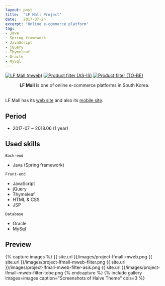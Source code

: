 ```yaml
---
layout: post
title:  "LF Mall Project"
date:   2017-07-24
excerpt: "Online e-commerce platform"
tag:
- Java
- Spring framework
- JavaScript
- jQuery
- Thymeleaf
- Oracle
- MySql
---
```


<a href="{{ site.url }}/images/project-lfmall-mweb.png"><img src="{{ site.url }}/images/project-lfmall-mweb.png" alt="LF Mall (mweb)"></a>
<a href="{{ site.url }}/images/project-lfmall-mweb-filter-asis.png"><img src="{{ site.url }}/images/project-lfmall-mweb-filter-asis.png" alt="Product filter (AS-IS)"></a>
<a href="{{ site.url }}/images/project-lfmall-mweb-filter-tobe.png"><img src="{{ site.url }}/images/project-lfmall-mweb-filter-tobe.png" alt="Product filter (TO-BE)"></a>  

<center><b>LF Mall</b> is one of online e-commerce platforms in South Korea.</center><br>
     
LF Mall has its [web site](https://www.lfmall.com/) and also its [mobile site](https://m.lfmall.com/).

## Period
* 2017-07 ~ 2018.06 (1 year)

## Used skills
`Back-end`
* Java (Spring framework)

`Front-end`
* JavaScript
* jQuery
* Thymeleaf
* HTML & CSS
* JSP

`Database`
* Oracle
* MySql

## Preview

{% capture images %}
	{{ site.url }}/images/project-lfmall-mweb.png
	{{ site.url }}/images/project-lfmall-mweb-filter.png
	{{ site.url }}/images/project-lfmall-mweb-filter-asis.png
	{{ site.url }}/images/project-lfmall-mweb-filter-tobe.png
{% endcapture %}
{% include gallery images=images caption="Screenshots of Halve Theme" cols=3 %}